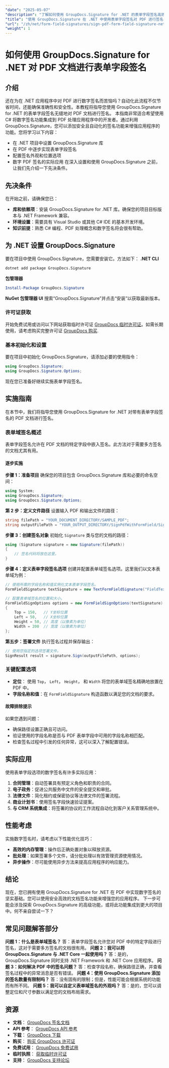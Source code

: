 ```yaml
---
"date": "2025-05-07"
"description": "了解如何使用 GroupDocs.Signature for .NET 的表单字段签名高效地签署 PDF 文档。本指南涵盖 C# 中的设置、配置和实现。"
"title": "使用 GroupDocs.Signature 在 .NET 中使用表单字段签名对 PDF 进行签名"
"url": "/zh/net/form-field-signatures/sign-pdf-form-field-signature-net-groupdocs/"
"weight": 1
---
```


# 如何使用 GroupDocs.Signature for .NET 对 PDF 文档进行表单字段签名
## 介绍
还在为在 .NET 应用程序中对 PDF 进行数字签名而苦恼吗？自动化此流程不仅节省时间，还能确保准确性和安全性。本教程将指导您使用 GroupDocs.Signature for .NET 的表单字段签名无缝地对 PDF 文档进行签名。
本指南非常适合希望使用 C# 将数字签名功能集成到 PDF 处理应用程序中的开发者。通过利用 GroupDocs.Signature，您可以添加安全且自动化的签名功能来增强应用程序的功能。您将学习以下内容：
- 在 .NET 项目中设置 GroupDocs.Signature 库
- 在 PDF 中逐步实现表单字段签名
- 配置签名外观和位置选项
- 数字 PDF 签名的实际应用
在深入设置和使用 GroupDocs.Signature 之前，让我们先介绍一下先决条件。
## 先决条件
在开始之前，请确保您已：
- **库和依赖项**：安装 GroupDocs.Signature for .NET 库。确保您的项目目标版本与 .NET Framework 兼容。
- **环境设置**：需要具有 Visual Studio 或其他 C# IDE 的基本开发环境。
- **知识前提**：熟悉 C# 编程、PDF 处理概念和数字签名将会很有帮助。
## 为 .NET 设置 GroupDocs.Signature
要在项目中使用 GroupDocs.Signature，您需要安装它。方法如下：
**.NET CLI**
```bash
dotnet add package GroupDocs.Signature
```
**包管理器**
```powershell
Install-Package GroupDocs.Signature
```
**NuGet 包管理器 UI**
搜索“GroupDocs.Signature”并点击“安装”以获取最新版本。
### 许可证获取
开始免费试用或访问以下网站获取临时许可证 [GroupDocs 临时许可证](https://purchase.groupdocs.com/temporary-license/)。如需长期使用，请考虑购买完整许可证 [GroupDocs 购买](https://purchase。groupdocs.com/buy).
### 基本初始化和设置
要在项目中初始化 GroupDocs.Signature，请添加必要的使用指令：
```csharp
using GroupDocs.Signature;
using GroupDocs.Signature.Options;
```
现在您已准备好继续实施表单字段签名。
## 实施指南
在本节中，我们将指导您使用 GroupDocs.Signature for .NET 对带有表单字段签名的 PDF 文档进行签名。 
### 表单域签名概述
表单字段签名允许在 PDF 文档的特定字段中嵌入签名。此方法对于需要多方签名的文档尤其有用。
#### 逐步实施
**步骤 1：准备项目**
确保您的项目包含 GroupDocs.Signature 库和必要的命名空间：
```csharp
using System;
using GroupDocs.Signature;
using GroupDocs.Signature.Options;
```
**第 2 步：定义文件路径**
设置输入 PDF 和输出文件的路径：
```csharp
string filePath = "YOUR_DOCUMENT_DIRECTORY/SAMPLE_PDF";
string outputFilePath = "YOUR_OUTPUT_DIRECTORY/SignPdfWithFormField/SignedWithFormField.pdf";
```
**步骤 3：创建签名对象**
初始化 `Signature` 类与您的文档的路径：
```csharp
using (Signature signature = new Signature(filePath))
{
    // 签名代码将放在这里。
}
```
**步骤 4：定义表单字段签名选项**
创建并配置表单域签名选项。这里我们以文本表单域为例：
```csharp
// 使用所需的字段名称和值实例化文本表单字段签名。
FormFieldSignature textSignature = new TextFormFieldSignature("FieldText", "Value1");

// 配置表单域签名的位置和大小。
FormFieldSignOptions options = new FormFieldSignOptions(textSignature)
{
    Top = 150,   // Y坐标位置
    Left = 50,   // X坐标位置
    Height = 50, // 高度（以像素为单位）
    Width = 200  // 宽度（以像素为单位）
};
```
**第五步：签署文件**
执行签名过程并保存输出：
```csharp
// 使用您指定的选项签署文件。
SignResult result = signature.Sign(outputFilePath, options);
```
### 关键配置选项
- **定位**： 使用 `Top`， `Left`， `Height`， 和 `Width` 将您的表单域签名精确地放置在 PDF 中。
- **字段名称和值**：在 `FormFieldSignature` 构造函数以满足您的文档的要求。
#### 故障排除提示
如果您遇到问题：
- 确保路径设置正确且可访问。
- 验证使用的字段名称是否与 PDF 表单字段中可用的字段名称相匹配。
- 检查签名过程中引发的任何异常，这可以深入了解配置错误。
## 实际应用
使用表单字段选项的数字签名有许多实际应用：
1. **合同管理**：自动签署具有预定义角色和职责的合同。
2. **电子政务**：促进公共服务中文件的安全提交和审批。
3. **法律文件**：简化租约或保密协议等法律文件的签署流程。
4. **商业计划书**：使用签名字段快速验证提案。
5. **与 CRM 系统集成**：将签署的协议的工作流程自动化到客户关系管理系统中。
## 性能考虑
实施数字签名时，请考虑以下性能优化技巧：
- **高效的内存管理**：操作后正确处置对象以释放资源。
- **批处理**：如果签署多个文件，请分批处理以有效管理资源使用情况。
- **异步操作**：尽可能使用异步方法来提高应用程序的响应能力。
## 结论
现在，您已拥有使用 GroupDocs.Signature for .NET 在 PDF 中实现数字签名的坚实基础。您可以使用安全高效的文档签名功能来增强您的应用程序。
下一步可能会涉及探索 GroupDocs.Signature 的高级功能，或将此功能集成到更大的项目中。何不亲自尝试一下？
## 常见问题解答部分
**问题 1：什么是表单域签名？**
答：表单字段签名允许您对 PDF 中的特定字段进行签名，这对于需要多方签名的文档很有用。
**问题 2：我可以将 GroupDocs.Signature 与 .NET Core 一起使用吗？**
答：是的，GroupDocs.Signature 同时支持 .NET Framework 和 .NET Core 应用程序。
**问题 3：如何解决 PDF 中的签名问题？**
答：检查字段名称，确保路径正确，并查看签名过程中的异常消息是否有错误。
**问题 4：使用 GroupDocs.Signature 添加的签名数量有限制吗？**
答：没有固有的限制；但是，性能可能会根据系统的功能而有所不同。
**问题 5：我可以自定义表单域签名的外观吗？**
答：是的，您可以调整定位和尺寸参数以满足您的文档布局需求。
## 资源
- **文档**： [GroupDocs 签名文档](https://docs.groupdocs.com/signature/net/)
- **API 参考**： [GroupDocs API 参考](https://reference.groupdocs.com/signature/net/)
- **下载**： [GroupDocs 下载](https://releases.groupdocs.com/signature/net/)
- **购买**： [购买 GroupDocs 许可证](https://purchase.groupdocs.com/buy)
- **免费试用**： [GroupDocs 免费试用](https://releases.groupdocs.com/signature/net/)
- **临时执照**： [获取临时许可证](https://purchase.groupdocs.com/temporary-license/)
- **支持**： [GroupDocs 支持论坛](https://forum.groupdocs.com/c/signature/)